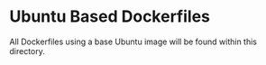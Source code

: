 # Ubuntu Based Dockerfiles
All Dockerfiles using a base Ubuntu image will be found within this directory.